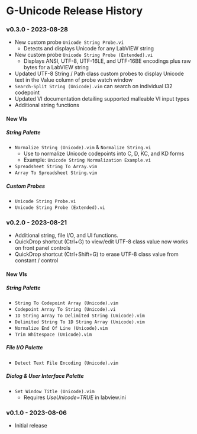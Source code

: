 # G-Unicode Release History
### v0.3.0 - 2023-08-28
* New custom probe `Unicode String Probe.vi`
    * Detects and displays Unicode for any LabVIEW string
* New custom probe `Unicode String Probe (Extended).vi`
    * Displays ANSI, UTF-8, UTF-16LE, and UTF-16BE encodings plus raw bytes for a LabVIEW string
* Updated UTF-8 String / Path class custom probes to display Unicode text in the Value column of probe watch window
* `Search-Split String (Unicode).vim` can search on individual I32 codepoint
* Updated VI documentation detailing supported malleable VI input types
* Additional string functions

#### New VIs
##### String Palette
* `Normalize String (Unicode).vim` & `Normalize String.vi`
    * Use to normalize Unicode codepoints into C, D, KC, and KD forms
    * Example: `Unicode String Normalization Example.vi`
* `Spreadsheet String To Array.vim`
* `Array To Spreadsheet String.vim`

##### Custom Probes
* `Unicode String Probe.vi`
* `Unicode String Probe (Extended).vi`



### v0.2.0 - 2023-08-21
* Additional string, file I/O, and UI functions.
* QuickDrop shortcut (Ctrl+G) to view/edit UTF-8 class value now works on front panel controls
* QuickDrop shortcut (Ctrl+Shift+G) to erase UTF-8 class value from constant / control

#### New VIs
##### String Palette
* `String To Codepoint Array (Unicode).vim`
* `Codepoint Array To String (Unicode).vi`
* `1D String Array To Delimited String (Unicode).vim`
* `Delimited String To 1D String Array (Unicode).vim`
* `Normalize End Of Line (Unicode).vim`
* `Trim Whitespace (Unicode).vim`
##### File I/O Palette
* `Detect Text File Encoding (Unicode).vim`
##### Dialog & User Interface Palette
* `Set Window Title (Unicode).vim`
    * Requires _UseUnicode=TRUE_ in labview.ini



### v0.1.0 - 2023-08-06
* Initial release
